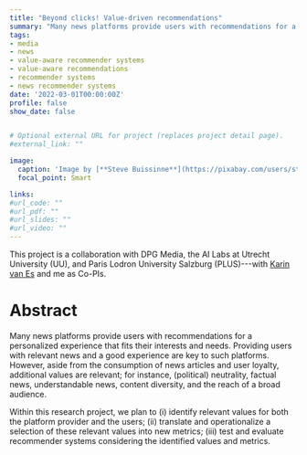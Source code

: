 ```yaml
---
title: "Beyond clicks! Value-driven recommendations"
summary: "Many news platforms provide users with recommendations for a personalized experience that fits their interests and needs. However, aside from the consumption of news articles and user loyalty, additional values are relevant that need to be integrated in news recommender systems."
tags:
- media
- news
- value-aware recommender systems
- value-aware recommendations
- recommender systems
- news recommender systems
date: '2022-03-01T00:00:00Z'
profile: false
show_date: false


# Optional external URL for project (replaces project detail page).
#external_link: ""

image:
  caption: 'Image by [**Steve Buissinne**](https://pixabay.com/users/stevepb-282134/?utm_source=link-attribution&amp;utm_medium=referral&amp;utm_campaign=image&amp;utm_content=412435) from [**Pixabay**](https://pixabay.com/?utm_source=link-attribution&amp;utm_medium=referral&amp;utm_campaign=image&amp;utm_content=412435).'
  focal_point: Smart

links:
#url_code: ""
#url_pdf: ""
#url_slides: ""
#url_video: ""
---
```



This project is a collaboration with DPG Media, the AI Labs at Utrecht University (UU), and Paris Lodron University Salzburg (PLUS)---with [Karin van Es](http://www.karinvanes.net) and me as Co-PIs.

# Abstract

Many news platforms provide users with recommendations for a personalized experience that fits their interests and needs. 
Providing users with relevant news and a good experience are key to such platforms. However, aside from the consumption of news articles and user loyalty, additional values are relevant; for instance, (political) neutrality, factual news, understandable news, content diversity, and the reach of a broad audience. 

Within this research project, we plan to (i) identify relevant values for both the platform provider and the users; (ii) translate and operationalize a selection of these relevant values into new metrics; (iii) test and evaluate recommender systems considering the identified values and metrics.
